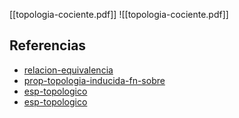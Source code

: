 [[topologia-cociente.pdf]]
![[topologia-cociente.pdf]]

## Referencias
- [relacion-equivalencia](./relacion-equivalencia.md)
- [prop-topologia-inducida-fn-sobre](./prop-topologia-inducida-fn-sobre.md)
- [esp-topologico](./esp-topologico.md)
- [esp-topologico](./esp-topologico.md)
